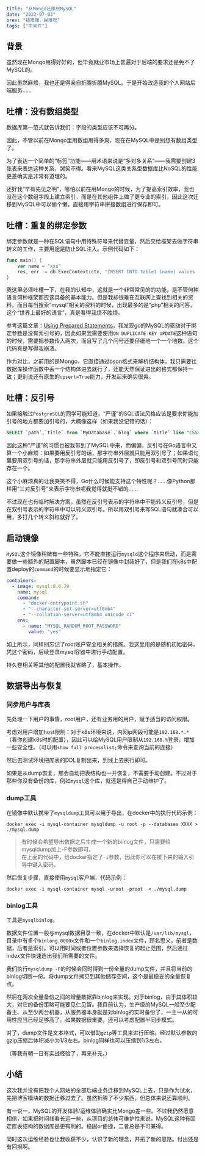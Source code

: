 ```yaml lw-blog-meta
title: "从Mongo迁移到MySQL"
date: "2022-07-03"
brev: "钱难赚，屎难吃"
tags: ["中间件"]
```

## 背景

虽然现在Mongo用得好好的，但毕竟就业市场上普遍对于后端的要求还是免不了MySQL的。

因此虽然麻烦，我也还是得亲自折腾折腾MySQL。于是开始改造我的个人网站后端服务……

## 吐槽：没有数组类型

数据库第一范式就告诉我们：字段的类型应该不可再分。

因此，不管以前在Mongo里用数组用得多爽，现在在MySQL中是别想有数组类型了。

为了表达一个简单的“标签”功能——用术语来说是“多对多关系”——我需要创建3张表来表达这种关系，哭笑不得。看来MySQL这类关系型数据库比NoSQL的性能更差确实是非常有道理的。

还好我“早有先见之明”，哪怕以前在用Mongo的时候，为了提高索引效率，我也没在这个数组字段上建立索引，而是在其他组件上做了更专业的索引，因此这次迁移到MySQL中可以偷个懒，直接用字符串拼接数组进行保存即可。

## 吐槽：重复的绑定参数

绑定参数就是一种在SQL语句中用特殊符号来代替变量，然后交给框架去做字符串转义的工作，主要用途是防止SQL注入。示例代码如下：

```go
func main() {
    var name = "xxx"
    res, err := db.ExecContext(ctx, "INSERT INTO table1 (name) values (?)", name)
}
```

我这里必须吐槽一下，在我的认知中，这就是一个非常常见的的功能，是不管何种语言何种框架都应该具备的基本能力。但是我却很难在互联网上查找到相关的资料。而且每当搜索“mysql”相关的资料的时候，出现最多的是“php”相关的问答，这个“世界上最好的语言”，真是看得我烦不胜烦。

参考这篇文章：[Using Prepared Statements](http://go-database-sql.org/prepared.html)，我发现go的MySQL的驱动对于绑定参数是没有索引号的，因此如果我需要使用`ON DUPLICATE KEY UPDATE`这种语句的时候，需要把参数传入两次，而且写了几个问号还要仔细地一个一个地数。这个代码真是写得我崩溃。

作为对比，之前用的是Mongo，它直接通过bson格式来解析结构体，我只需要往数据库操作函数中丢一个结构体进去就行了，还能天然保证进出的格式都保持一致；更别说还有原生的`upsert=True`能力，开发起来确实很爽。

## 吐槽：反引号

如果接触过`PostgreSQL`的同学可能知道，“严谨”的SQL语法风格应该是要求你能加引号的地方都要加引号的，大概像这样（如果我没记错的话）：

```sql
SELECT `path`,`title` from `MyDatabase`.`blog` where `title` like "CSS%";
```

因此这种“严谨”的习惯也被我带到了MySQL中来，而偏偏，反引号在Go语言中又算一个小麻烦：如果要用反引号的话，那字符串外层就只能用双引号了；如果语句里要用双引号的话，那字符串外层就只能用反引号了，即反引号和双引号同时只能存在一个。

这个小麻烦真的让我哭笑不得，Go什么时候能支持这个特性呢？……像Python那样用“三对反引号”来表示字符串呢我觉得就挺不错的……

不过现在也有临时解决方案。虽然在反引号表示的字符串中不能转义反引号，但是在双引号表示的字符串中可以转义双引号。所以用双引号来写SQL语句就凑合可以用，多打几个转义斜杠就好了。

## 启动镜像

`MySQL`这个镜像稍微有一些特殊，它不能直接运行`mysqld`这个程序来启动，而是需要做一些额外的配置脚本，虽然脚本已经在镜像中封装好了，但是我们在k8s中配置deploy的`command`的时候要显示地指定它：

```yaml
containers:
  - image: mysql:8.0.29
    name: mysql
    command:
      - "docker-entrypoint.sh"
      - "--character-set-server=utf8mb4"
      - "--collation-server=utf8mb4_unicode_ci"
    env:
      - name: "MYSQL_RANDOM_ROOT_PASSWORD"
        value: "yes"
```

如上所示，同样别忘记了root账户安全相关的措施。我这里用的是随机初始密码，凭这个密码，后续登录mysql容器中进行手动配置。

持久卷相关等其他的配置我就省略了，基本操作。

## 数据导出与恢复

### 同步用户与库表

先处理一下用户的事情，root用户，还有业务用的用户，赋予适当的访问权限。

考虑对用户增加host限制：对于k8s环境来说，内网ip网段可能是`192.168.*.*`（看你创建k8s时的配置），因此可以给MySQL用户限制从`192.168.%`登录，增加一些安全性。（可以用`show full processlist;`命令来查询当前的连接）

然后去测试环境把库表的DDL复制出来，到线上去执行即可。

如果是从dump恢复，那会自动把表结构也一并恢复，不需要手动创建。不过对于那些你没有备份的库，例如`mysql`这个库，就还是得自己手动维护了。

### dump工具

在镜像中默认携带了`mysqldump`工具可以用于导出，在docker中的执行代码示例：

```shell
docker exec -i mysql-container mysqldump -u root -p --databases XXXX > ./mysql.dump
```

> 有时候会希望导出数据之后生成一个新的binlog文件，只需要给mysqldump加上-F参数即可。  
> 在上面的代码中，给docker指定了`-i`参数，因此你可以在接下来的输入引导中键入密码。

然后恢复步骤，直接使用`mysql`客户端，代码示例：

```shell
docker exec -i mysql-container mysql -uroot -proot  < ./mysql.dump
```

### binlog工具

工具是`mysqlbinlog`。

数据文件位置一般与mysql数据目录一致，在docker中默认是`/var/lib/mysql`，目录中有多个`binlong.0000x`文件和一个`binlog.index`文件，顾名思义，前者是数据，后者是索引。可以用时间或者位置参数来选择恢复的起止范围，然后通过index文件快速选出我们所需要的文件。

我们执行`mysqldump -F`的时候会同时得到一份全量的dump文件，并且将当前的binlog切断一份。将dump文件拷贝到其他储存空间，这个是最稳妥的全量恢复点。

然后在两次全量备份之间的增量数据靠binlog来实现。对于binlog，由于其体积较大，对它的备份策略可能要见仁见智。我目前认为，生产级的MySQL一般至少配备主、从至少两台机器，从服务器本身就是对binlog的实时备份了，一主一从的可用性应当已经足够高了。如果数据很重要，还可以考虑配置半同步模式。

对了，dump文件是文本格式，可以借助`gzip`等工具来进行压缩。经过默认参数的gzip压缩后体积减小为1/3左右。binlog同样也可以压缩到1/3左右。

（等我有朝一日有实战经验了，再来补充。）

## 小结

这次我并没有把我个人网站的全部后端业务迁移到MySQL上去，只是作为试水，先把博客模块的数据迁移过去了。虽然折腾了不少东西，但总体来说还算顺利。

有一说一，MySQL的开发体验/运维体验确实比Mongo差一些。不过我仍然愿意相信，如果把时间线看长远一些，从项目的总体可维护性来说，MySQL这种有固定库表结构的数据库是更有利的。稳固or便捷，二者总是不可兼得。

同时这次运维经验也让我收获不少，认识了新的理念，开拓了新的思路。付出还是有回报啊。
